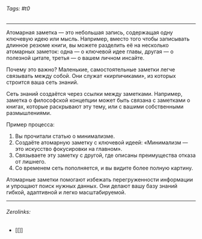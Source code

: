 ###### Tags:  #t0
___
Атомарная заметка — это небольшая запись, содержащая одну ключевую идею или мысль. Например, вместо того чтобы записывать длинное резюме книги, вы можете разделить её на несколько атомарных заметок: одна — о ключевой идее главы, другая — о полезной цитате, третья — о вашем личном инсайте.

Почему это важно? Маленькие, самостоятельные заметки легче связывать между собой. Они служат «кирпичиками», из которых строится ваша сеть знаний.

Сеть знаний создаётся через ссылки между заметками. Например, заметка о философской концепции может быть связана с заметками о книгах, которые раскрывают эту тему, или с вашими собственными размышлениями.

Пример процесса:

1. Вы прочитали статью о минимализме.
2. Создаёте атомарную заметку с ключевой идеей: «Минимализм — это искусство фокусировки на главном».
3. Связываете эту заметку с другой, где описаны преимущества отказа от лишнего.
4. Со временем сеть пополняется, и вы видите более полную картину.

Атомарные заметки помогают избежать перегруженности информации и упрощают поиск нужных данных. Они делают вашу базу знаний гибкой, адаптивной и легко масштабируемой.
___
###### Zerolinks: 
- [[]]